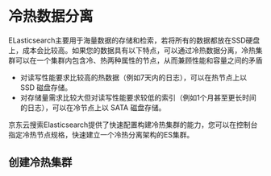 # 冷热数据分离

ELasticsearch主要用于海量数据的存储和检索，若将所有的数据都放在SSD硬盘上，成本会比较高。如果您的数据具有以下特点，可以通过冷热数据分离，冷热集群可以在一个集群内包含冷、热两种属性的节点，从而兼顾性能和容量之间的矛盾</br>
- 对读写性能要求比较高的热数据（例如7天内的日志），可以在热节点上以 SSD 磁盘存储。</br>
- 对存储量需求比较大但对读写性能要求较低的索引（例如1个月甚至更长时间的日志），可以在冷节点上以 SATA 磁盘存储。</br>

京东云搜索Elasticsearch提供了快速配置构建冷热集群的能力，您可以在控制台指定冷热节点规格，快速建立一个冷热分离架构的ES集群。

## 创建冷热集群
